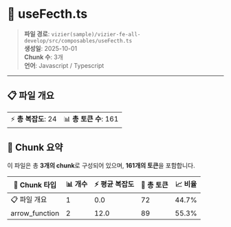 # 📄 useFecth.ts

> **파일 경로**: `vizier(sample)/vizier-fe-all-develop/src/composables/useFecth.ts`  
> **생성일**: 2025-10-01  
> **Chunk 수**: 3개  
> **언어**: Javascript / Typescript
---


## 📋 파일 개요

| | |
|--|--|
| ⚡ **총 복잡도**: 24 | 📊 **총 토큰 수**: 161 |






## 🧩 Chunk 요약

이 파일은 총 **3개의 chunk**로 구성되어 있으며, **161개의 토큰**을 포함합니다.

| 🧩 Chunk 타입 | 📊 개수 | ⚡ 평균 복잡도 | 📝 총 토큰 | 📈 비율 |
|---------------|--------|-------------|----------|--------|
| 📋 파일 개요 | 1 | 0.0 | 72 | 44.7% |
| arrow_function | 2 | 12.0 | 89 | 55.3% |

